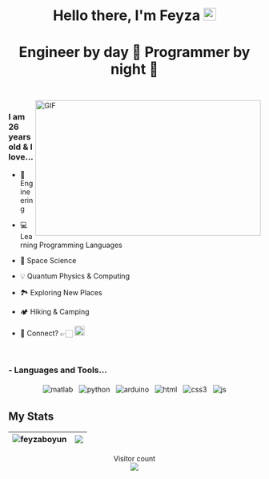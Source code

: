 <div align="center">
   <h1>Hello there, I'm Feyza <img src="https://media.giphy.com/media/hvRJCLFzcasrR4ia7z/giphy.gif" width="25px"> </h1>
</div>
 
 <h1 align="center">
   <p>Engineer by day 🌅 Programmer by night 🌌 </p>
  </h1>
 
<br />
<img align="right" height="270px" width="450px" alt="GIF" src="https://media.giphy.com/media/v1.Y2lkPTc5MGI3NjExdGFydzk5aGc5czFmajY3d2djcWVubjczNGNtZ2hpbXFwY2ZrbXhqZyZlcD12MV9pbnRlcm5hbF9naWZfYnlfaWQmY3Q9Zw/1X7xL3g8fWpOFGqfxE/giphy-downsized-large.gif" />
<p align="center">
  <h3> I am 26 years old & I love... </h3>
</p>

 - 🔩 Engineering 

 - 💻 Learning Programming Languages 
 
 - 🔭 Space Science 

 - 💡 Quantum Physics & Computing 
 
 - 🏞️ Exploring New Places 
 
 - 🏕️ Hiking & Camping

 - 💬 Connect? 👉🏻  <a href="mailto:feyzaboyun@gmail.com"><img src="https://raw.githubusercontent.com/feyzaboyun/feyzaboyun/master/gmail.png" alt="gmail logo" height="20"></a>&nbsp;&nbsp;
<br />

### - Languages and Tools...

<p align="center">
  <!-- For more icons please follow  https://github.com/MikeCodesDotNET/ColoredBadges -->
  <img src="https://raw.githubusercontent.com/feyzaboyun/ColoredBadges/master/svg/dev/languages/%20matlab.svg" alt="matlab" style="vertical-align:top; margin:4px">    
  <img src="https://raw.githubusercontent.com/feyzaboyun/ColoredBadges/master/svg/dev/languages/python.svg" alt="python" style="vertical-align:top; margin:4px">
  <img src="https://raw.githubusercontent.com/feyzaboyun/ColoredBadges/master/svg/dev/languages/%20arduino.svg" alt="arduino" style="vertical-align:top; margin:4px">
  <img src="https://raw.githubusercontent.com/feyzaboyun/ColoredBadges/master/svg/dev/languages/html.svg" alt="html" style="vertical-align:top; margin:4px">
  <img src="https://raw.githubusercontent.com/feyzaboyun/ColoredBadges/master/svg/dev/languages/css3.svg" alt="css3" style="vertical-align:top; margin:4px">
  <img src="https://raw.githubusercontent.com/feyzaboyun/ColoredBadges/master/svg/dev/languages/js.svg" alt="js" style="vertical-align:top; margin:4px">
</p>

## My Stats

| <img src="https://github-readme-stats.vercel.app/api?username=feyzaboyun&show_icons=true" alt="feyzaboyun" /> | <img align="center" src="https://github-readme-stats.vercel.app/api/top-langs/?username=feyzaboyun" />
|---|---|

<p align="center"> 
  Visitor count<br>
  <img src="https://profile-counter.glitch.me/feyzaboyun/count.svg" />
</p>


